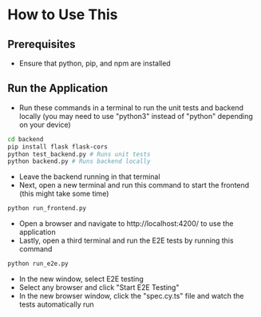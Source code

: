 # How to Use This

## Prerequisites
- Ensure that python, pip, and npm are installed

## Run the Application

- Run these commands in a terminal to run the unit tests and backend locally (you may need to use "python3" instead of "python" depending on your device)

```sh 
cd backend
pip install flask flask-cors
python test_backend.py # Runs unit tests
python backend.py # Runs backend locally
```

- Leave the backend running in that terminal
- Next, open a new terminal and run this command to start the frontend (this might take some time)

```sh
python run_frontend.py
```

- Open a browser and navigate to http://localhost:4200/ to use the application
- Lastly, open a third terminal and run the E2E tests by running this command

```sh
python run_e2e.py
```

- In the new window, select E2E testing
- Select any browser and click "Start E2E Testing"
- In the new browser window, click the "spec.cy.ts" file and watch the tests automatically run
